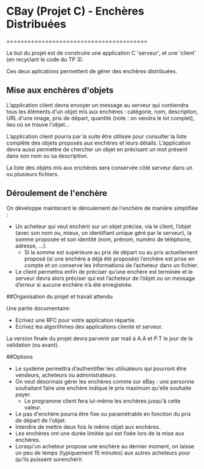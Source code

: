 # CBay (Projet C) - Enchères Distribuées
========================================

Le but du projet est de construire une application C 'serveur', et une 'client' (en recyclant le code du TP 3).

Ces deux aplications permettent de gérer des enchères distribuées.


## Mise aux enchères d'objets

L’application client devra envoyer un message au serveur qui contiendra tous les éléments d'un objet mis aux enchères : catégorie, nom, description, URL d'une image, prix de départ, quantité (note : on vendra le lot complet), lieu où se trouve l'objet...

L’application client pourra par la suite être utilisée pour consulter la liste complète des objets proposés aux enchères et leurs détails. L’application devra aussi permettre de chercher un objet en précisant un mot présent dans son nom ou sa description.

La liste des objets mis aux enchères sera conservée côté serveur dans un ou plusieurs fichiers.


## Déroulement de l'enchère

On développe maintenant le déroulement de l'enchère de manière simplifiée :

- Un acheteur qui veut enchérir sur un objet précise, via le client, l’objet (avec son nom ou, mieux, un identifiant unique géré par le serveur), la somme proposée et son identité (nom, prénom, numéro de téléphone, adresse, …).
  - Si la somme est supérieure au prix de départ ou au prix actuellement proposé (si une enchère a déjà été proposée) l’enchère est prise en compte et on conserve les informations de l’acheteur dans un fichier.
- Le client permettra enfin de préciser qu’une enchère est terminée et le serveur devra alors préciser qui est l’acheteur de l’objet ou un message d’erreur si aucune enchère n’a été enregistrée.


##Organisation du projet et travail attendu

Une partie documentaire:

- Ecrivez une RFC pour votre application répartie.
- Ecrivez les algorithmes des applications cliente et serveur.

La version finale du projet devra parvenir par mail à A.A et P.T le jour de la validation (ou avant).

##Options

- Le système permettra d’authentifier les utilisateurs qui pourront être vendeurs, acheteurs ou administrateurs.
- On veut désormais gérer les enchères comme sur eBay : une personne souhaitant faire une enchère indique le prix maximum qu'elle souhaite payer.
  - Le programme client fera lui-même les enchères jusqu'à cette valeur.
- Le pas d'enchère pourra être fixe ou paramétrable en fonction du prix de départ de l'objet.
- Interdire de mettre deux fois le même objet aux enchères.
- Les enchères ont une durée limitée qui est fixée lors de la mise aux enchères.
- Lorsqu'un acheteur propose une enchère au dernier moment, on laisse un peu de temps (typiquement 15 minutes) aux autres acheteurs pour qu'ils puissent surenchérir.

